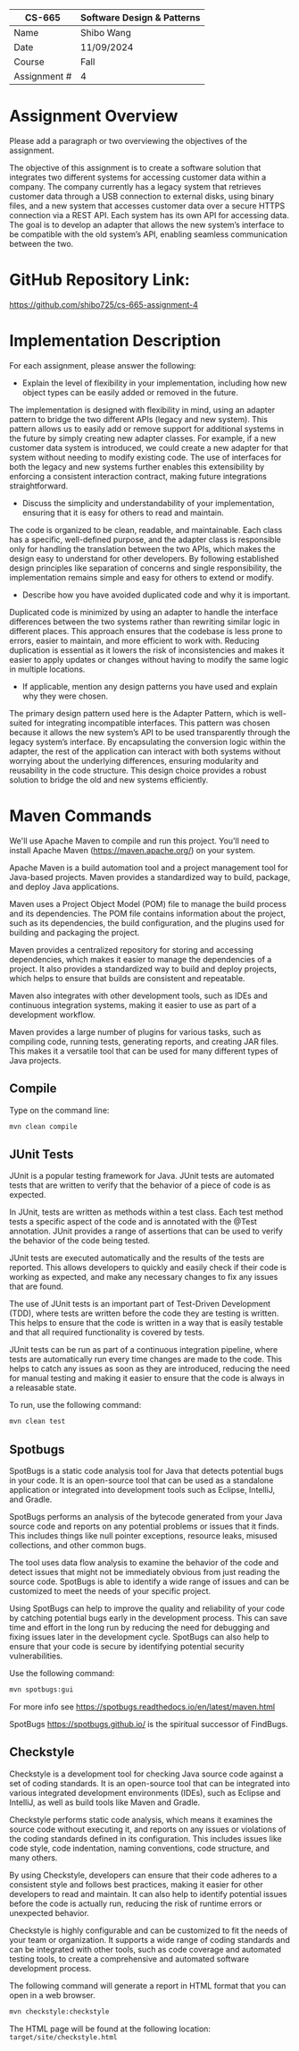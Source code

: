 
| CS-665       | Software Design & Patterns |
|--------------|----------------------------|
| Name         | Shibo Wang                 |
| Date         | 11/09/2024                 |
| Course       | Fall                       |
| Assignment # | 4                          |

# Assignment Overview
Please add a paragraph or two overviewing the objectives of the assignment.

The objective of this assignment is to create a software solution that integrates two different systems for accessing customer data within a company. The company currently has a legacy system that retrieves customer data through a USB connection to external disks, using binary files, and a new system that accesses customer data over a secure HTTPS connection via a REST API. Each system has its own API for accessing data. The goal is to develop an adapter that allows the new system’s interface to be compatible with the old system’s API, enabling seamless communication between the two.

# GitHub Repository Link:
https://github.com/shibo725/cs-665-assignment-4

# Implementation Description 


For each assignment, please answer the following:

- Explain the level of flexibility in your implementation, including how new object types can
be easily added or removed in the future.

The implementation is designed with flexibility in mind, using an adapter pattern to bridge the two different APIs (legacy and new system). This pattern allows us to easily add or remove support for additional systems in the future by simply creating new adapter classes. For example, if a new customer data system is introduced, we could create a new adapter for that system without needing to modify existing code. The use of interfaces for both the legacy and new systems further enables this extensibility by enforcing a consistent interaction contract, making future integrations straightforward.

- Discuss the simplicity and understandability of your implementation, ensuring that it is
easy for others to read and maintain.

The code is organized to be clean, readable, and maintainable. Each class has a specific, well-defined purpose, and the adapter class is responsible only for handling the translation between the two APIs, which makes the design easy to understand for other developers. By following established design principles like separation of concerns and single responsibility, the implementation remains simple and easy for others to extend or modify.

- Describe how you have avoided duplicated code and why it is important.

Duplicated code is minimized by using an adapter to handle the interface differences between the two systems rather than rewriting similar logic in different places. This approach ensures that the codebase is less prone to errors, easier to maintain, and more efficient to work with. Reducing duplication is essential as it lowers the risk of inconsistencies and makes it easier to apply updates or changes without having to modify the same logic in multiple locations.

- If applicable, mention any design patterns you have used and explain why they were
chosen.

The primary design pattern used here is the Adapter Pattern, which is well-suited for integrating incompatible interfaces. This pattern was chosen because it allows the new system’s API to be used transparently through the legacy system’s interface. By encapsulating the conversion logic within the adapter, the rest of the application can interact with both systems without worrying about the underlying differences, ensuring modularity and reusability in the code structure. This design choice provides a robust solution to bridge the old and new systems efficiently.




# Maven Commands

We'll use Apache Maven to compile and run this project. You'll need to install Apache Maven (https://maven.apache.org/) on your system. 

Apache Maven is a build automation tool and a project management tool for Java-based projects. Maven provides a standardized way to build, package, and deploy Java applications.

Maven uses a Project Object Model (POM) file to manage the build process and its dependencies. The POM file contains information about the project, such as its dependencies, the build configuration, and the plugins used for building and packaging the project.

Maven provides a centralized repository for storing and accessing dependencies, which makes it easier to manage the dependencies of a project. It also provides a standardized way to build and deploy projects, which helps to ensure that builds are consistent and repeatable.

Maven also integrates with other development tools, such as IDEs and continuous integration systems, making it easier to use as part of a development workflow.

Maven provides a large number of plugins for various tasks, such as compiling code, running tests, generating reports, and creating JAR files. This makes it a versatile tool that can be used for many different types of Java projects.

## Compile
Type on the command line: 

```bash
mvn clean compile
```



## JUnit Tests
JUnit is a popular testing framework for Java. JUnit tests are automated tests that are written to verify that the behavior of a piece of code is as expected.

In JUnit, tests are written as methods within a test class. Each test method tests a specific aspect of the code and is annotated with the @Test annotation. JUnit provides a range of assertions that can be used to verify the behavior of the code being tested.

JUnit tests are executed automatically and the results of the tests are reported. This allows developers to quickly and easily check if their code is working as expected, and make any necessary changes to fix any issues that are found.

The use of JUnit tests is an important part of Test-Driven Development (TDD), where tests are written before the code they are testing is written. This helps to ensure that the code is written in a way that is easily testable and that all required functionality is covered by tests.

JUnit tests can be run as part of a continuous integration pipeline, where tests are automatically run every time changes are made to the code. This helps to catch any issues as soon as they are introduced, reducing the need for manual testing and making it easier to ensure that the code is always in a releasable state.

To run, use the following command:
```bash
mvn clean test
```


## Spotbugs 

SpotBugs is a static code analysis tool for Java that detects potential bugs in your code. It is an open-source tool that can be used as a standalone application or integrated into development tools such as Eclipse, IntelliJ, and Gradle.

SpotBugs performs an analysis of the bytecode generated from your Java source code and reports on any potential problems or issues that it finds. This includes things like null pointer exceptions, resource leaks, misused collections, and other common bugs.

The tool uses data flow analysis to examine the behavior of the code and detect issues that might not be immediately obvious from just reading the source code. SpotBugs is able to identify a wide range of issues and can be customized to meet the needs of your specific project.

Using SpotBugs can help to improve the quality and reliability of your code by catching potential bugs early in the development process. This can save time and effort in the long run by reducing the need for debugging and fixing issues later in the development cycle. SpotBugs can also help to ensure that your code is secure by identifying potential security vulnerabilities.

Use the following command:

```bash
mvn spotbugs:gui 
```

For more info see 
https://spotbugs.readthedocs.io/en/latest/maven.html

SpotBugs https://spotbugs.github.io/ is the spiritual successor of FindBugs.


## Checkstyle 

Checkstyle is a development tool for checking Java source code against a set of coding standards. It is an open-source tool that can be integrated into various integrated development environments (IDEs), such as Eclipse and IntelliJ, as well as build tools like Maven and Gradle.

Checkstyle performs static code analysis, which means it examines the source code without executing it, and reports on any issues or violations of the coding standards defined in its configuration. This includes issues like code style, code indentation, naming conventions, code structure, and many others.

By using Checkstyle, developers can ensure that their code adheres to a consistent style and follows best practices, making it easier for other developers to read and maintain. It can also help to identify potential issues before the code is actually run, reducing the risk of runtime errors or unexpected behavior.

Checkstyle is highly configurable and can be customized to fit the needs of your team or organization. It supports a wide range of coding standards and can be integrated with other tools, such as code coverage and automated testing tools, to create a comprehensive and automated software development process.

The following command will generate a report in HTML format that you can open in a web browser. 

```bash
mvn checkstyle:checkstyle
```

The HTML page will be found at the following location:
`target/site/checkstyle.html`




